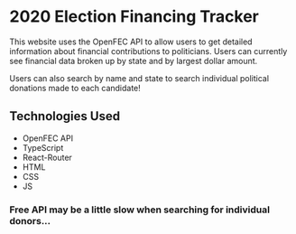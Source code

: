 # 2020 Election Financing Tracker

This website uses the OpenFEC API to allow users to get detailed information about financial contributions to politicians. Users can currently see financial data broken up by state and by largest dollar amount.

Users can also search by name and state to search individual political donations made to each candidate!

## Technologies Used

-   OpenFEC API
-   TypeScript
-   React-Router
-   HTML
-   CSS
-   JS

### Free API may be a little slow when searching for individual donors...
